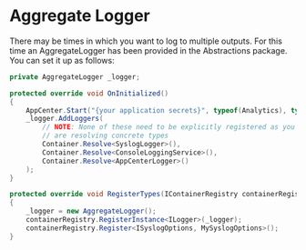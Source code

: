 # Aggregate Logger

There may be times in which you want to log to multiple outputs. For this time an AggregateLogger has been provided in the Abstractions package. You can set it up as follows:

```c#
private AggregateLogger _logger;

protected override void OnInitialized()
{
    AppCenter.Start("{your application secrets}", typeof(Analytics), typeof(Crashes));
    _logger.AddLoggers(
        // NOTE: None of these need to be explicitly registered as you
        // are resolving concrete types
        Container.Resolve<SyslogLogger>(),
        Container.Resolve<ConsoleLoggingService>(),
        Container.Resolve<AppCenterLogger>()
    );
}

protected override void RegisterTypes(IContainerRegistry containerRegistry)
{
    _logger = new AggregateLogger();
    containerRegistry.RegisterInstance<ILogger>(_logger);
    containerRegistry.Register<ISyslogOptions, MySyslogOptions>();
}
```

